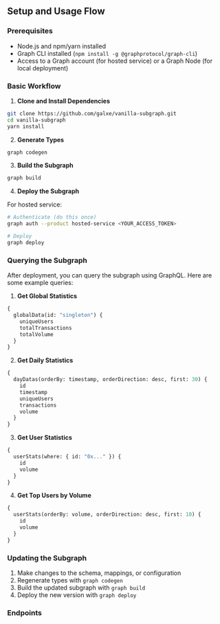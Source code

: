 ## Setup and Usage Flow

### Prerequisites

- Node.js and npm/yarn installed
- Graph CLI installed (`npm install -g @graphprotocol/graph-cli`)
- Access to a Graph account (for hosted service) or a Graph Node (for local deployment)

### Basic Workflow

1. **Clone and Install Dependencies**

```bash
git clone https://github.com/galxe/vanilla-subgraph.git
cd vanilla-subgraph
yarn install
```

2. **Generate Types**

```bash
graph codegen
```

3. **Build the Subgraph**

```bash
graph build
```

4. **Deploy the Subgraph**

For hosted service:
```bash
# Authenticate (do this once)
graph auth --product hosted-service <YOUR_ACCESS_TOKEN>

# Deploy
graph deploy 
```

### Querying the Subgraph

After deployment, you can query the subgraph using GraphQL. Here are some example queries:

1. **Get Global Statistics**
```graphql
{
  globalData(id: "singleton") {
    uniqueUsers
    totalTransactions
    totalVolume
  }
}
```

2. **Get Daily Statistics**
```graphql
{
  dayDatas(orderBy: timestamp, orderDirection: desc, first: 30) {
    id
    timestamp
    uniqueUsers
    transactions
    volume
  }
}
```

3. **Get User Statistics**
```graphql
{
  userStats(where: { id: "0x..." }) {
    id
    volume
  }
}
```

4. **Get Top Users by Volume**
```graphql
{
  userStats(orderBy: volume, orderDirection: desc, first: 10) {
    id
    volume
  }
}
```


### Updating the Subgraph

1. Make changes to the schema, mappings, or configuration
2. Regenerate types with `graph codegen`
3. Build the updated subgraph with `graph build`
4. Deploy the new version with `graph deploy`

### Endpoints
